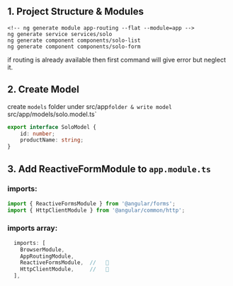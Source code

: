 ## 1. Project Structure & Modules  
```terminal
<!-- ng generate module app-routing --flat --module=app -->
ng generate service services/solo
ng generate component components/solo-list
ng generate component components/solo-form
```  
if routing is already available then first command will give error but neglect it.  

## 2. Create Model  
create `models` folder under src/app` folder & write model    
`src/app/models/solo.model.ts`  
```typescript
export interface SoloModel {
    id: number;
    productName: string;
}
```  

## 3. Add ReactiveFormModule to `app.module.ts`  
### imports:  
```typescript
import { ReactiveFormsModule } from '@angular/forms';
import { HttpClientModule } from '@angular/common/http';
```  
### imports array:  
```typescript
  imports: [
    BrowserModule,
    AppRoutingModule,
    ReactiveFormsModule,  //   🔄
    HttpClientModule,     //   🔄
  ],
```  